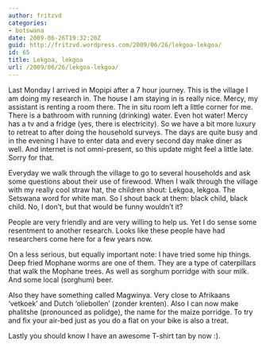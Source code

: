 ```yaml
---
author: fritzvd
categories:
- botswana
date: 2009-06-26T19:32:20Z
guid: http://fritzvd.wordpress.com/2009/06/26/lekgoa-lekgoa/
id: 65
title: Lekgoa, lekgoa
url: /2009/06/26/lekgoa-lekgoa/
---
```


Last Monday I arrived in Mopipi after a 7 hour journey. This is the village I am doing my research in. The house I am staying in is really nice. Mercy, my assistant is renting a room there. The in situ room left a little corner for me. There is a bathroom with running (drinking) water. Even hot water! Mercy has a tv and a fridge (yes, there is electricity). So we have a bit more luxury to retreat to after doing the household surveys. The days are quite busy and in the evening I have to enter data and every second day make diner as well. And internet is not omni-present, so this update might feel a little late. Sorry for that.

Everyday we walk through the village to go to several households and ask some questions about their use of firewood. When I walk through the village with my really cool straw hat, the children shout: Lekgoa, lekgoa. The Setswana word for white man. So I shout back at them: black child, black child. No, I don&#8217;t, but that would be funny wouldn&#8217;t it?

People are very friendly and are very willing to help us. Yet I do sense some resentment to another research. Looks like these people have had researchers come here for a few years now.

On a less serious, but equally important note: I have tried some hip things. Deep fried Mophane worms are one of them. They are a type of caterpillars that walk the Mophane trees. As well as sorghum porridge with sour milk. And some local (sorghum) beer.
  
Also they have something called Magwinya. Very close to Afrikaans &#8216;vetkoek&#8217; and Dutch &#8216;oliebollen&#8217; (zonder krenten). Also I can now make phalitshe (pronounced as polidge), the name for the maize porridge. To try and fix your air-bed just as you do a flat on your bike is also a treat.

Lastly you should know I have an awesome T-shirt tan by now :).